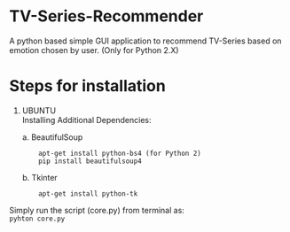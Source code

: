 # TV-Series-Recommender
A python based simple GUI application to recommend TV-Series based on emotion chosen by user.
(Only for Python 2.X)

# Steps for installation

1. UBUNTU <br/>
   Installing Additional Dependencies:
   
      a. BeautifulSoup  <br/>
      ```
          apt-get install python-bs4 (for Python 2)
          pip install beautifulsoup4 
     ```
      b. Tkinter  <br/>
      ```
          apt-get install python-tk
      ```
  Simply run the script (core.py) from terminal as:  <br/>
      ```
           pyhton core.py  
      ```
